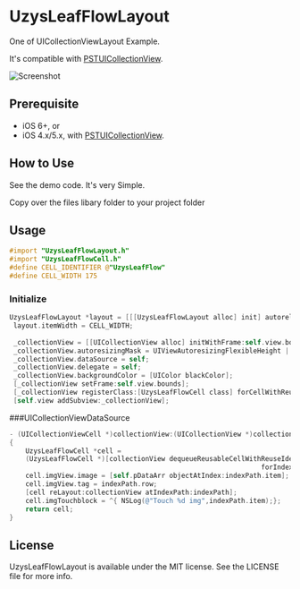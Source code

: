 UzysLeafFlowLayout
================

One of UICollectionViewLayout Example. 

It's compatible with [PSTUICollectionView][1].

![Screenshot](https://github.com/uzysjung/UzysLeafFlowLayout/raw/master/UzysLeafFlowLayout.png)


Prerequisite
------------
* iOS 6+, or
* iOS 4.x/5.x, with [PSTUICollectionView][1].


## How to Use

See the demo code. It's very Simple.

Copy over the files libary folder to your project folder

## Usage


``` objective-c
#import "UzysLeafFlowLayout.h"
#import "UzysLeafFlowCell.h"
#define CELL_IDENTIFIER @"UzysLeafFlow"
#define CELL_WIDTH 175

```

### Initialize


``` objective-c
UzysLeafFlowLayout *layout = [[[UzysLeafFlowLayout alloc] init] autorelease];
 layout.itemWidth = CELL_WIDTH;
 
 _collectionView = [[UICollectionView alloc] initWithFrame:self.view.bounds collectionViewLayout:layout];
 _collectionView.autoresizingMask = UIViewAutoresizingFlexibleHeight | UIViewAutoresizingFlexibleWidth;
 _collectionView.dataSource = self;
 _collectionView.delegate = self;
 _collectionView.backgroundColor = [UIColor blackColor];
 [_collectionView setFrame:self.view.bounds];
 [_collectionView registerClass:[UzysLeafFlowCell class] forCellWithReuseIdentifier:CELL_IDENTIFIER];
 [self.view addSubview:_collectionView];
```

###UICollectionViewDataSource
``` objective-c
- (UICollectionViewCell *)collectionView:(UICollectionView *)collectionView cellForItemAtIndexPath:(NSIndexPath *)indexPath
{
    UzysLeafFlowCell *cell =
    (UzysLeafFlowCell *)[collectionView dequeueReusableCellWithReuseIdentifier:CELL_IDENTIFIER
                                                               forIndexPath:indexPath];
    cell.imgView.image = [self.pDataArr objectAtIndex:indexPath.item];
    cell.imgView.tag = indexPath.row;
    [cell reLayout:collectionView atIndexPath:indexPath];
    cell.imgTouchblock = ^{ NSLog(@"Touch %d img",indexPath.item);};
    return cell;
}
```
License
-------
UzysLeafFlowLayout is available under the MIT license. See the LICENSE file for more info.

[1]: https://github.com/steipete/PSTCollectionView
